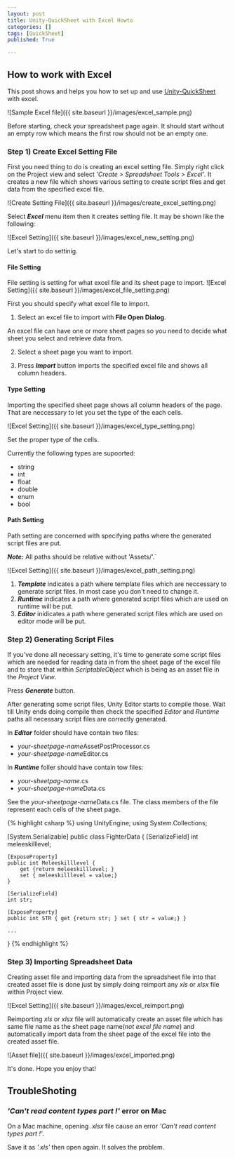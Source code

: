 ```yaml
---
layout: post
title: Unity-QuickSheet with Excel Howto
categories: []
tags: [QuickSheet]
published: True

---
```


## How to work with Excel

This post shows and helps you how to set up and use [Unity-QuickSheet](https://github.com/kimsama/Unity-QuickSheet) with excel. 

![Sample Excel file]({{ site.baseurl }}/images/excel_sample.png)

Before starting, check your spreadsheet page again. It should start without an empty row which means the first row should not be an empty one.


### Step 1) Create Excel Setting File

First you need thing to do is creating an excel setting file. Simply right click on the Project view and select *'Create > Spreadsheet Tools > Excel'*. It creates a new file which shows various setting to create script files and get data from the specified excel file.

![Create Setting File]({{ site.baseurl }}/images/create_excel_setting.png)

Select ***Excel*** menu item then it creates setting file. It may be shown like the following:

![Excel Setting]({{ site.baseurl }}/images/excel_new_setting.png)

Let's start to do settinig.

#### File Setting

File setting is setting for what excel file and its sheet page to import.
![Excel Setting]({{ site.baseurl }}/images/excel_file_setting.png)

First you should specify what excel file to import.

1. Select an excel file to import with **File Open Dialog**.

An excel file can have one or more sheet pages so you need to decide what sheet you select and retrieve data from. 

2. Select a sheet page you want to import.

3. Press ***Import*** button imports the specified excel file and shows all column headers.

#### Type Setting

Importing the specified sheet page shows all column headers of the page. That are neccessary to let you set the type of the each cells.

![Excel Setting]({{ site.baseurl }}/images/excel_type_setting.png)

Set the proper type of the cells.

Currently the following types are supoorted:

- string
- int
- float
- double
- enum
- bool


#### Path Setting

Path setting are concerned with specifying paths where the generated script files are put.

***Note:*** All paths should be relative without 'Assets/'.`

![Excel Setting]({{ site.baseurl }}/images/excel_path_setting.png)

1. ***Template*** indicates a path where template files which are neccessary to generate script files.  In most case you don't need to change it.
2. ***Runtime*** indicates a path where generated script files which are used on runtime will be put.
3. ***Editor*** inidicates a path where generated script files which are used on editor mode will be put.

### Step 2) Generating Script Files

If you've done all necessary setting, it's time to generate some script files which are needed for reading data in from the sheet page of the excel file and to store that within *ScriptableObject* which is being as an asset file in the *Project View*.

Press ***Generate*** button.

After generating some script files, Unity Editor starts to compile those. Wait till Unity ends doing compile then check the specified *Editor* and *Runtime* paths all necessary script files are correctly generated. 

In ***Editor*** folder should have contain two files:

* *your-sheetpage-name*AssetPostProcessor.cs
* *your-sheetpage-name*Editor.cs

In ***Runtime*** foller should have contain tow files:
    
* *your-sheetpag-name*.cs
* *your-sheetpage-name*Data.cs

See the *your-sheetpage-name*Data.cs file. The class members of the file represent each cells of the sheet page.

{% highlight csharp %}
using UnityEngine;
using System.Collections;

[System.Serializable]
public class FighterData
{
    [SerializeField]
    int meleeskilllevel;
    
    [ExposeProperty]
    public int Meleeskilllevel { 
        get {return meleeskilllevel; } 
        set { meleeskilllevel = value;} 
    }
    
    [SerializeField]
    int str;
    
    [ExposeProperty]
    public int STR { get {return str; } set { str = value;} }

    ...
}
{% endhighlight %}



### Step 3) Importing Spreadsheet Data

Creating asset file and importing data from the spreadsheet file into that created asset file is done just by simply doing reimport any *xls* or *xlsx* file within Project view.

![Excel Setting]({{ site.baseurl }}/images/excel_reimport.png)

Reimporting *xls* or *xlsx* file will automatically create an asset file which has same file name as the sheet page name(*not excel file name*) and automatically import data from the sheet page of the excel file into the created asset file. 

![Asset file]({{ site.baseurl }}/images/excel_imported.png)

It's done. Hope you enjoy that!


## TroubleShoting

### *'Can't read content types part !'* error on Mac

On a Mac machine, opening *.xlsx* file cause an error *'Can't read content types part !'*. 

Save it as *'.xls'* then open again. It solves the problem.

